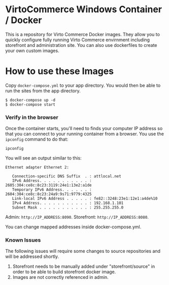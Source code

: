 # VirtoCommerce Windows Container / Docker

This is a repository for Virto Commerce Docker images. They allow you to quickly configure fully running Virto Commerce envirnment including storefront and administration site. You can also use dockerfiles to create your own custom images.

# How to use these Images

Copy `docker-compose.yml` to your app directory. You would then be able to run the sites from the app directory.

```
$ docker-compose up -d
$ docker-compose start
```

### Verify in the browser

Once the container starts, you'll need to finds your computer IP address so that you can connect to your running container from a browser. You use the `ipconfig` command to do that:

`ipconfig`

You will see an output similar to this:

```
Ethernet adapter Ethernet 2:

   Connection-specific DNS Suffix  . : attlocal.net
   IPv6 Address. . . . . . . . . . . : 2605:304:ce8c:8c23:3119:24e1:13e2:a1de
   Temporary IPv6 Address. . . . . . : 2604:304:ce8c:8c23:24a9:9s71:9779:4325
   Link-local IPv6 Address . . . . . : fe82::3248:23e1:12e1:a4de%10
   IPv4 Address. . . . . . . . . . . : 192.168.1.101
   Subnet Mask . . . . . . . . . . . : 255.255.255.0
```

Admin: `http://IP_ADDRESS:8090`.
Storefront: `http://IP_ADDRESS:8080`.

You can change mapped addresses inside docker-compose.yml.

### Known Issues

The following issues will require some changes to source repositories and will be addressed shortly.

1. Storefront needs to be manually added under "storefront/source" in order to be able to build storefront docker image.
2. Images are not correctly referenced in admin.
